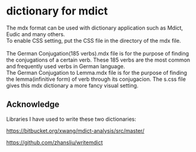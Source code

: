 # dictionary for mdict
The mdx format can be used with dictionary application such as Mdict, Eudic and many others. <br>
To enable CSS setting, put the CSS file in the directory of the mdx file. <br> <br>
The German Conjugation(185 verbs).mdx file is for the purpose of finding the conjugations of a certain verb. These 185 verbs are the most common and frequently used verbs in German language. <br>
The German Conjugation to Lemma.mdx file is for the purpose of finding the lemma(infinitive form) of verb through its conjugacion. The s.css file gives this mdx dictionary a more fancy visual setting. 

## Acknowledge
Libraries I have used to write these two dictionaries:

https://bitbucket.org/xwang/mdict-analysis/src/master/

https://github.com/zhansliu/writemdict
